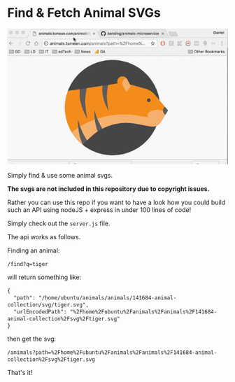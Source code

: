 # Find & Fetch Animal SVGs

![Animals](./animals.gif)

Simply find & use some animal svgs.

**The svgs are not included in this repository due
to copyright issues.**

Rather you can use this repo if you want to have
a look how you could build such an API using nodeJS + express in under 100 lines of code!

Simply check out the `server.js` file.

The api works as follows.

Finding an animal:
```
/find?q=tiger
```
will return something like:

```
{
  "path": "/home/ubuntu/animals/animals/141684-animal-collection/svg/tiger.svg",
  "urlEncodedPath": "%2Fhome%2Fubuntu%2Fanimals%2Fanimals%2F141684-animal-collection%2Fsvg%2Ftiger.svg"
}
```

then get the svg:
```
/animals?path=%2Fhome%2Fubuntu%2Fanimals%2Fanimals%2F141684-animal-collection%2Fsvg%2Ftiger.svg
```

That's it!
